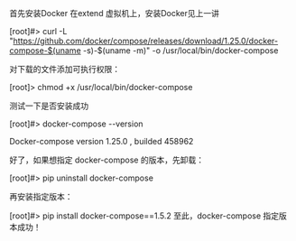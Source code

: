 
首先安装Docker 在extend 虚拟机上，安装Docker见上一讲

[root]#>  curl -L "https://github.com/docker/compose/releases/download/1.25.0/docker-compose-$(uname -s)-$(uname -m)" -o /usr/local/bin/docker-compose

对下载的文件添加可执行权限：

[root]> chmod +x /usr/local/bin/docker-compose

测试一下是否安装成功

[root]#> docker-compose --version

Docker-compose  version 1.25.0 , builded 458962



好了，如果想指定 docker-compose 的版本，先卸载：

[root]#> pip uninstall docker-compose

再安装指定版本：

[root]#> pip install docker-compose==1.5.2
至此，docker-compose 指定版本成功！


